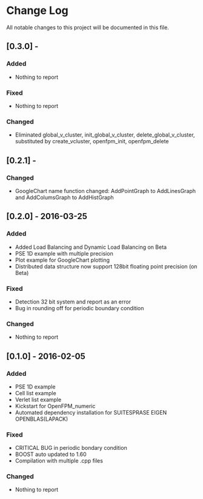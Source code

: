 # Change Log
All notable changes to this project will be documented in this file.

## [0.3.0] -

### Added
- Nothing to report

### Fixed
- Nothing to report

### Changed
- Eliminated global_v_cluster, init_global_v_cluster, delete_global_v_cluster, 
  substituted by 
  create_vcluster, openfpm_init, openfpm_delete

## [0.2.1] - 

### Changed
- GoogleChart name function changed: AddPointGraph to AddLinesGraph and AddColumsGraph to AddHistGraph

## [0.2.0] - 2016-03-25
### Added
- Added Load Balancing and Dynamic Load Balancing on Beta
- PSE 1D example with multiple precision
- Plot example for GoogleChart plotting
- Distributed data structure now support 128bit floating point precision (on Beta)

### Fixed
- Detection 32 bit system and report as an error
- Bug in rounding off for periodic boundary condition

### Changed
- Nothing to report

## [0.1.0] - 2016-02-05
### Added
- PSE 1D example
- Cell list example
- Verlet list example
- Kickstart for OpenFPM_numeric
- Automated dependency installation for SUITESPRASE EIGEN OPENBLAS(LAPACK)


### Fixed
- CRITICAL BUG in periodic bondary condition
- BOOST auto updated to 1.60
- Compilation with multiple .cpp files

### Changed
- Nothing to report

